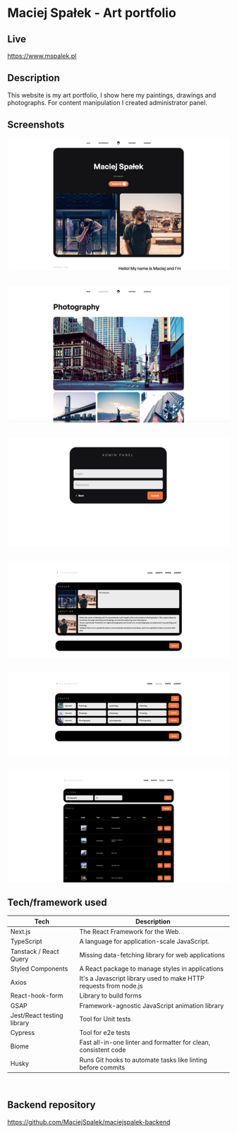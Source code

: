 # Maciej Spałek - Art portfolio

## Live

<https://www.mspalek.pl>

## Description

This website is my art portfolio, I show here my paintings, drawings and photographs. For content manipulation I created administrator panel.

## Screenshots

![Screenshot](src/assets/readme/header.png)
&nbsp;

![Screenshot](src/assets/readme/photography.png)
&nbsp;

![Screenshot](src/assets/readme/login_page.png)
&nbsp;

![Screenshot](src/assets/readme/home.png)
&nbsp;

![Screenshot](src/assets/readme/crafts.png)

&nbsp;
![Screenshot](src/assets/readme/posts.png)

## Tech/framework used

| Tech                       | Description                                                        |
|----------------------------|--------------------------------------------------------------------|
| Next.js                    | The React Framework for the Web.                                   |
| TypeScript                 | A language for application-scale JavaScript.                       |
| Tanstack / React Query     | Missing data-fetching library for web applications                 |
| Styled Components          | A React package to manage styles in applications                   |
| Axios                      | It's a Javascript library used to make HTTP requests from node.js  |
| React-hook-form            | Library to build forms                                             |
| GSAP                       | Framework-agnostic JavaScript animation library                    |
| Jest/React testing library | Tool for Unit tests                                                |
| Cypress                    | Tool for e2e tests                                                 |
| Biome                      | Fast all-in-one linter and formatter for clean, consistent code    |
| Husky                      | Runs Git hooks to automate tasks like linting before commits       |

&nbsp;

## Backend repository

<https://github.com/MaciejSpalek/maciejspalek-backend>

